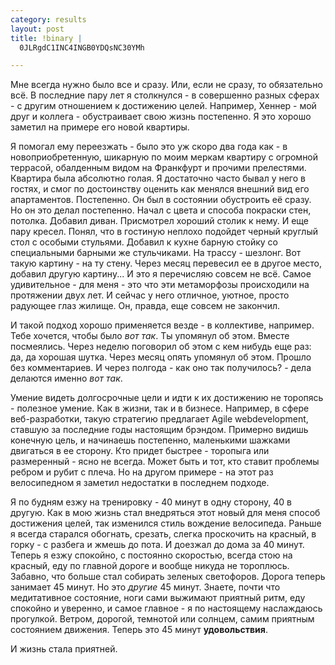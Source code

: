 ```yaml
--- 
category: results
layout: post
title: !binary |
  0JLRgdC1INC4INGB0YDQsNC30YMh

---
```

<p>Мне всегда нужно было все и сразу. Или, если не сразу, то обязательно всё.
В последние пару лет я столкнулся - в совершенно разных сферах - с другим отношением к достижению целей.
Например, Хеннер - мой друг и коллега - обустраивает свою жизнь постепенно. Я это хорошо заметил на примере его новой квартиры.</p>

<p>Я помогал ему переезжать - было это уж скоро два года как - в новоприобретенную, шикарную по моим меркам квартиру с огромной террасой, обалденным видом на Франкфурт и прочими прелестями. Квартира была абсолютно голая. Я достаточно часто бывал у него в гостях, и смог по достоинству оценить как менялся внешний вид его апартаментов. Постепенно. Он был в состоянии обустроить её сразу. Но он это делал постепенно. Начал с цвета и способа покраски стен, потолка. Добавил диван. Присмотрел хороший столик к нему. И еще пару кресел. Понял, что в гостиную неплохо подойдет черный круглый стол с особыми стульями. Добавил к кухне барную стойку со специальными барными же стульчиками. На трассу - шезлонг. Вот такую картину - на ту стену. Через месяц перевесил ее в другое место, добавил другую картину... И это я перечисляю совсем не всё. Самое удивительное - для меня - это что эти метаморфозы происходили на протяжении двух лет. И сейчас у него отличное, уютное, просто радующее глаз жилище. Он, правда, еще совсем не закончил.</p>

<p>И такой подход хорошо применяется везде - в коллективе, например. Тебе хочется, чтобы было <em>вот так</em>. Ты упомянул об этом. Вместе посмеялись. Через неделю поговорил об этом с кем нибудь еще раз: да, да хорошая шутка. Через месяц опять упомянул об этом. Прошло без комментариев. И через полгода - как оно так получилось? - дела делаются именно <em>вот так</em>.</p>

<p>Умение видеть долгосрочные цели и идти к их достижению не торопясь - полезное умение. Как в жизни, так и в бизнесе. Например, в сфере веб-разработки, такую стратегию предлагает Agile webdevelopment, ставшую за последние годы настоящим брэндом. Примерно видишь конечную цель, и начинаешь постепенно, маленькими шажками двигаться в ее сторону. Кто придет быстрее - торопыга или размеренный - ясно не всегда.
Может быть и тот, кто ставит проблемы ребром и рубит с плеча. Но на другом примере - на этот раз велосипедном я заметил недостатки в последнем подходе.</p>

<p>Я по будням езжу на тренировку - 40 минут в одну сторону, 40 в другую. Как в мою жизнь стал внедряться этот новый для меня способ достижения целей, так изменился стиль вождение велосипеда. Раньше я всегда старался обогнать, срезать, слегка проскочить на красный, в горку - с разбега и жмешь до пота. И доезжал до дома за 40 минут. Теперь я езжу спокойно, с постоянно скоростью, всегда стою на красный, еду по главной дороге и вообще никуда не тороплюсь. Забавно, что больше стал собирать зеленых светофоров. Дорога теперь занимает 45 минут. Но это <em>другие</em> 45 минут. Знаете, почти что медитативное состояние, ноги сами выжимают приятный ритм, еду спокойно и уверенно, и самое главное - я по настоящему наслаждаюсь прогулкой. Ветром, дорогой, темнотой или солнцем, самим приятным состоянием движения. Теперь это 45 минут <strong>удовольствия</strong>.</p>

<p>И жизнь стала приятней.</p>
